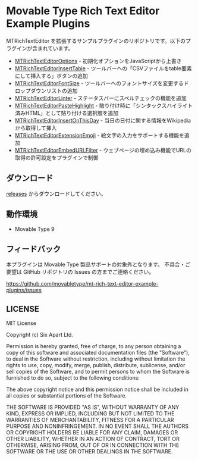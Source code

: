 # Movable Type Rich Text Editor Example Plugins

MTRichTextEditor を拡張するサンプルプラグインのリポジトリです。以下のプラグインが含まれています。

* [MTRichTextEditorOptions](packages/mt-plugin-mt-rich-text-editor-options) - 初期化オプションをJavaScriptから上書き
* [MTRichTextEditorInsertTable](packages/mt-plugin-mt-rich-text-editor-insert-table) - ツールバーへの「CSVファイルをtable要素にして挿入する」ボタンの追加
* [MTRichTextEditorFontSize](packages/mt-plugin-mt-rich-text-editor-font-size) - ツールバーへのフォントサイズを変更するドロップダウンリストの追加
* [MTRichTextEditorLinter](packages/mt-plugin-mt-rich-text-editor-linter) - ステータスバーにスペルチェックの機能を追加
* [MTRichTextEditorPasteHighlight](packages/mt-plugin-mt-rich-text-editor-paste-highlight) - 貼り付け時に「シンタックスハイライト済みHTML」として貼り付ける選択肢を追加
* [MTRichTextEditorInsertOnThisDay](packages/mt-plugin-mt-rich-text-editor-insert-onthisday) - 当日の日付に関する情報をWikipediaから取得して挿入
* [MTRichTextEditorExtensionEmoji](packages/mt-plugin-mt-rich-text-editor-extension-emoji) - 絵文字の入力をサポートする機能を追加
* [MTRichTextEditorEmbedURLFilter](packages/mt-plugin-mt-rich-text-editor-embed-url-filter) - ウェブページの埋め込み機能でURLの取得の許可設定をプラグインで制御

## ダウンロード

[releases](https://github.com/movabletype/mt-block-editor-example-plugins/releases) からダウンロードしてください。

## 動作環境

- Movable Type 9

## フィードバック

本プラグインは Movable Type 製品サポートの対象外となります。 不具合・ご要望は GitHub リポジトリの Issues の方までご連絡ください。

https://github.com/movabletype/mt-rich-text-editor-example-plugins/issues

## LICENSE

MIT License

Copyright (c) Six Apart Ltd.

Permission is hereby granted, free of charge, to any person obtaining a copy of this software and associated documentation files (the "Software"), to deal in the Software without restriction, including without limitation the rights to use, copy, modify, merge, publish, distribute, sublicense, and/or sell copies of the Software, and to permit persons to whom the Software is furnished to do so, subject to the following conditions:

The above copyright notice and this permission notice shall be included in all copies or substantial portions of the Software.

THE SOFTWARE IS PROVIDED "AS IS", WITHOUT WARRANTY OF ANY KIND, EXPRESS OR IMPLIED, INCLUDING BUT NOT LIMITED TO THE WARRANTIES OF MERCHANTABILITY, FITNESS FOR A PARTICULAR PURPOSE AND NONINFRINGEMENT. IN NO EVENT SHALL THE AUTHORS OR COPYRIGHT HOLDERS BE LIABLE FOR ANY CLAIM, DAMAGES OR OTHER LIABILITY, WHETHER IN AN ACTION OF CONTRACT, TORT OR OTHERWISE, ARISING FROM, OUT OF OR IN CONNECTION WITH THE SOFTWARE OR THE USE OR OTHER DEALINGS IN THE SOFTWARE.
